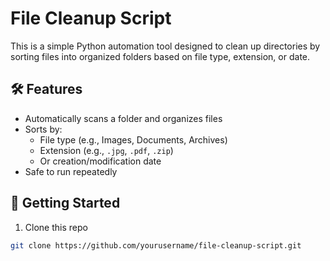 # File Cleanup Script

This is a simple Python automation tool designed to clean up directories by sorting files into organized folders based on file type, extension, or date.

## 🛠️ Features

- Automatically scans a folder and organizes files
- Sorts by:
  - File type (e.g., Images, Documents, Archives)
  - Extension (e.g., `.jpg`, `.pdf`, `.zip`)
  - Or creation/modification date
- Safe to run repeatedly

## 🚀 Getting Started

1. Clone this repo  
```bash
git clone https://github.com/yourusername/file-cleanup-script.git
